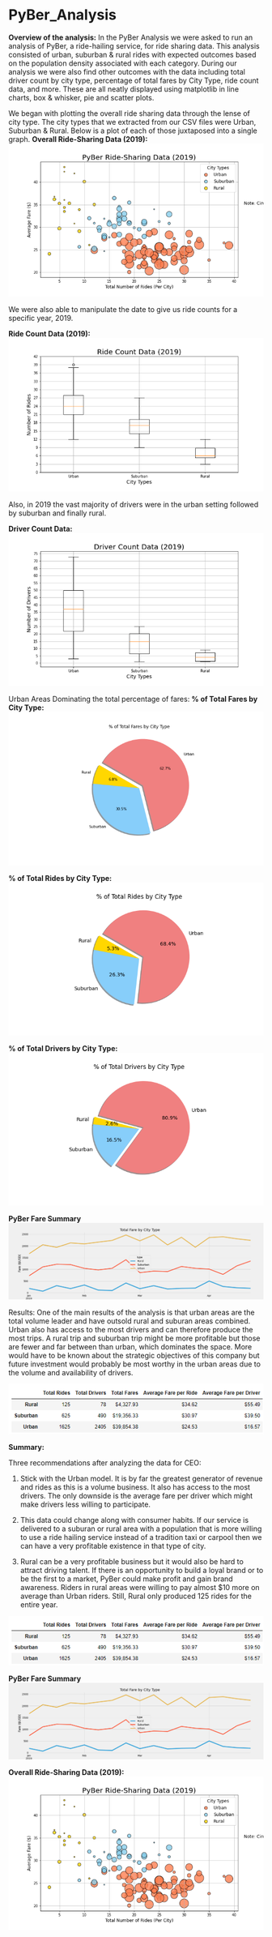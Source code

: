 # PyBer_Analysis

**Overview of the analysis:**
In the PyBer Analysis we were asked to run an analysis of PyBer, a ride-hailing service, for ride sharing data. This analysis consisted of urban, suburban & rural rides with expected outcomes based on the population density associated with each category. During our analysis we were also find other outcomes with the data including total driver count by city type, percentage of total fares by City Type, ride count data, and more. These are all neatly displayed using matplotlib in line charts, box & whisker, pie and scatter plots.

We began with plotting the overall ride sharing data through the lense of city type. The city types that we extracted from our CSV files were Urban, Suburban & Rural. Below is a plot of each of those juxtaposed into a single graph. 
**Overall Ride-Sharing Data (2019):**
![This is an image](https://github.com/PDob02/PyBer_Analysis/blob/main/analysis/Fig1.png)

We were also able to manipulate the date to give us ride counts for a specific year, 2019.

**Ride Count Data (2019):**
![This is an image](https://github.com/PDob02/PyBer_Analysis/blob/main/analysis/Fig2.png)

Also, in 2019 the vast majority of drivers were in the urban setting followed by suburban and finally rural.

**Driver Count Data:** 
![This is an image](https://github.com/PDob02/PyBer_Analysis/blob/main/analysis/Fig4.png)

Urban Areas Dominating the total percentage of fares:
**% of Total Fares by City Type:**
![This is an image](https://github.com/PDob02/PyBer_Analysis/blob/main/analysis/Fig5.png)

**% of Total Rides by City Type:**
![This is an image](https://github.com/PDob02/PyBer_Analysis/blob/main/analysis/Fig6.png)

**% of Total Drivers by City Type:**
![This is an image](https://github.com/PDob02/PyBer_Analysis/blob/main/analysis/Fig7.png)

**PyBer Fare Summary**
![This is an image](https://github.com/PDob02/PyBer_Analysis/blob/main/analysis/PyBer_fare_summary.png)

Results: One of the main results of the analysis is that urban areas are the total volume leader and have outsold rural and suburan areas combined. Urban also has access to the most drivers and can therefore produce the most trips. A rural trip and suburban trip might be more profitable but those are fewer and far between than urban, which dominates the space. More would have to be known about the strategic objectives of this company but future investment would probably be most worthy in the urban areas due to the volume and availability of drivers. 

![This is an image](https://github.com/PDob02/PyBer_Analysis/blob/main/analysis/Average_Fare_Driver.png)

**Summary:**

Three recommendations after analyzing the data for CEO: 

1. Stick with the Urban model. It is by far the greatest generator of revenue and rides as this is a volume business. It also has access to the most drivers. The only downside is the average fare per driver which might make drivers less willing to participate.

2. This data could change along with consumer habits. If our service is delivered to a suburan or rural area with a population that is more willing to use a ride hailing service instead of a tradition taxi or carpool then we can have a very profitable existence in that type of city.

3. Rural can be a very profitable business but it would also be hard to attract driving talent. If there is an opportunity to build a loyal brand or to be the first to a market, PyBer could make profit and gain brand awareness. Riders in rural areas were willing to pay almost $10 more on average than Urban riders. Still, Rural only produced 125 rides for the entire year.   

![This is an image](https://github.com/PDob02/PyBer_Analysis/blob/main/analysis/Average_Fare_Driver.png)

**PyBer Fare Summary**
![This is an image](https://github.com/PDob02/PyBer_Analysis/blob/main/analysis/PyBer_fare_summary.png)

**Overall Ride-Sharing Data (2019):**
![This is an image](https://github.com/PDob02/PyBer_Analysis/blob/main/analysis/Fig1.png)